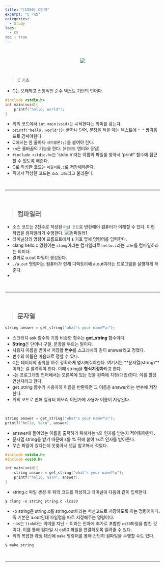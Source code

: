 ```yaml
---
title: "[CS50] C언어"
excerpt: "C 기초"
categories: 
  - Study
tags: 
  - CS
toc : true
---
```


<br>

<p align="center">
  <a href="https://www.boostcourse.org/cs112" target="_blank">
    <img src="https://user-images.githubusercontent.com/70805241/120475971-009abc80-c3e5-11eb-89d9-fbe289f41b73.png">
  </a>
</p>

<br>

> C 기초

- C는 오래되고 전통적인 순수 텍스트 기반의 언어다.

```c
#include <stdio.h>
int main(void){
    printf("hello, world");
}
```

- 위의 코드에서 `int main(void)`는 시작한다는 의미를 갖는다.
- `printf("hello, world")`는 글자나 단어, 문장을 적을 때는 텍스트에 `" "` 쌍따옴표로 감싸야한다.
- C에서는 한 줄마다 `세미콜론(;)`을 붙여야 한다.
- `\n`은 줄바꿈의 기능을 한다. (키보드 엔터와 동일)
- `#include <stdio.h>`는 'stdio.h'라는 이름의 파일을 찾아서 'printf' 함수에 접근할 수 있도록 해준다.
- C로 작성한 코드는 `파일이름.c`로 저장해야한다.
- 위에서 작성한 코드는 `소스 코드`라고 불리운다.

<br>


------------------------

<br>

> ## 컴파일러

- 소스 코드는 2진수로 작성된 `머신 코드`로 변환해야 컴퓨터가 이해할 수 있다. 이런 작업을 컴파일러가 수행한다. ![컴파일러1](https://user-images.githubusercontent.com/70805241/120955535-8bd0d500-c78c-11eb-90d5-1bcef52e218b.png)
- 터미널창의 명령어 프롬프트에서 `$` 기호 옆에 명령어를 입력한다.
- clang hello.c 명령어는 `clang`이라는 컴파일러로 `hello.c`라는 코드를 컴파일하라는 의미다.
- 결과로 a.out 파일이 생성된다. 
- `./a.out` 명령어는 컴퓨터가 현재 디렉토리에 a.out이라는 프로그램을 실행하게 해준다.
- 


<br>

------------------------

<br>

> ## 문자열

```c
string answer = get_string("what's your name?\n");
```

- 스크래치 ask 함수와 가장 비슷한 함수는 **get_string** 함수이다.
- **String**은 단어나 구절, 문장을 부르는 말이다.
- 사용자 이름을 받아서 저장할 **변수**를 스크래치와 같이 answer라고 정했다.
- 변수의 이름은 마음대로 정할 수 있다.
- C는 데이터의 종류를 아주 정확하게 명시해줘야한다. 여기서는 **문자열(string)**이라는 걸 알려줘야 한다. 이때 string을 **형식지정자**라고 한다.
- `=`는 프로그래밍 언어에서는 오른쪽에 있는 것을 왼쪽에 지정(대입)한다. 이를 할당 연산자라고 한다.
- get_string 함수가 사용자의 이름을 반환하면 그 이름을 answer라는 변수에 저장한다.
- 위의 코드로 인해 컴퓨터 메모리 어딘가에 사용자 이름이 저장된다.
<br>

```c
string answer = get_string("what's your name?\n");
printf("hello, %s\n", answer);
```
- answer에 들어있는 이름을 출력하기 위해서는 `%`와 인자를 받는지 적어줘야한다. 
- 문자열 string을 받기 때문에 s를 % 뒤에 붙여 `%s`로 인자를 받아준다.
- 무슨 파일이 있다는데 못찾아서 댓글 참고해서 적었다.
```c
#include <stdio.h>
#include <cs50.h>

int main(void){
    string answer = get_string("what's your name?\n");
    printf("hello, %s\n", answer);
}
```
- string.c 파일 생성 후 위의 코드를 작성하고 터미널에 다음과 같이 입력한다.
```
$ clang -o string string.c -lcs50
```
- -o string은 string.c를 string.out이라는 머신코드로 저장하도록 하는 명령어이다. 즉 기본은 a.out인데 파일명을 따로 지정해주는 명령어다.
- -lcs는 `link`라는 의미를 지닌 -l 이라는 인자에 추가로 포함한 `cs50`파일을 합친 것이다. 이를 통해 컴파일 시 cs50 파일을 연결하도록 알려줄 수 있다.
- 위의 복잡한 과정 대신에 `make` 명령어를 통해 간단히 컴파일을 수행할 수도 있다.
```c
$ make string
```

<br>

--------------

<br>